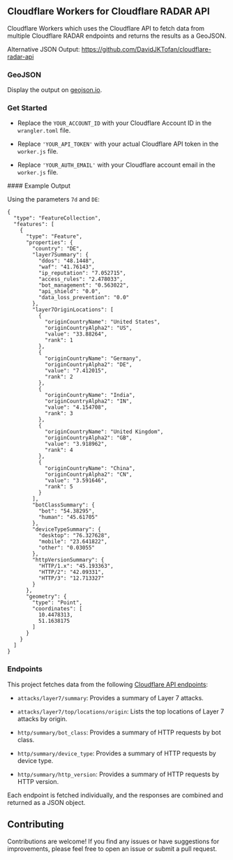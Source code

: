 ## Cloudflare Workers for Cloudflare RADAR API

Cloudflare Workers which uses the Cloudflare API to fetch data from multiple Cloudflare RADAR endpoints and returns the results as a GeoJSON.

Alternative JSON Output: https://github.com/DavidJKTofan/cloudflare-radar-api

### GeoJSON

Display the output on [geojson.io](https://geojson.io/).

### Get Started

- Replace the `YOUR_ACCOUNT_ID` with your Cloudflare Account ID in the `wrangler.toml` file.

- Replace `'YOUR_API_TOKEN'` with your actual Cloudflare API token in the `worker.js` file.

- Replace `'YOUR_AUTH_EMAIL'` with your Cloudflare account email in the `worker.js` file.

#### Example Output

Using the parameters `7d` and `DE`:

```
{
  "type": "FeatureCollection",
  "features": [
    {
      "type": "Feature",
      "properties": {
        "country": "DE",
        "layer7Summary": {
          "ddos": "48.1448",
          "waf": "41.76143",
          "ip_reputation": "7.052715",
          "access_rules": "2.478033",
          "bot_management": "0.563022",
          "api_shield": "0.0",
          "data_loss_prevention": "0.0"
        },
        "layer7OriginLocations": [
          {
            "originCountryName": "United States",
            "originCountryAlpha2": "US",
            "value": "33.88264",
            "rank": 1
          },
          {
            "originCountryName": "Germany",
            "originCountryAlpha2": "DE",
            "value": "7.412015",
            "rank": 2
          },
          {
            "originCountryName": "India",
            "originCountryAlpha2": "IN",
            "value": "4.154708",
            "rank": 3
          },
          {
            "originCountryName": "United Kingdom",
            "originCountryAlpha2": "GB",
            "value": "3.918962",
            "rank": 4
          },
          {
            "originCountryName": "China",
            "originCountryAlpha2": "CN",
            "value": "3.591646",
            "rank": 5
          }
        ],
        "botClassSummary": {
          "bot": "54.38295",
          "human": "45.61705"
        },
        "deviceTypeSummary": {
          "desktop": "76.327628",
          "mobile": "23.641822",
          "other": "0.03055"
        },
        "httpVersionSummary": {
          "HTTP/1.x": "45.193363",
          "HTTP/2": "42.09331",
          "HTTP/3": "12.713327"
        }
      },
      "geometry": {
        "type": "Point",
        "coordinates": [
          10.4478313,
          51.1638175
        ]
      }
    }
  ]
}
```

### Endpoints

This project fetches data from the following [Cloudflare API endpoints](https://developers.cloudflare.com/api/):

- `attacks/layer7/summary`: Provides a summary of Layer 7 attacks.

- `attacks/layer7/top/locations/origin`: Lists the top locations of Layer 7 attacks by origin.

- `http/summary/bot_class`: Provides a summary of HTTP requests by bot class.

- `http/summary/device_type`: Provides a summary of HTTP requests by device type.

- `http/summary/http_version`: Provides a summary of HTTP requests by HTTP version.

Each endpoint is fetched individually, and the responses are combined and returned as a JSON object.

## Contributing

Contributions are welcome! If you find any issues or have suggestions for improvements, please feel free to open an issue or submit a pull request.
